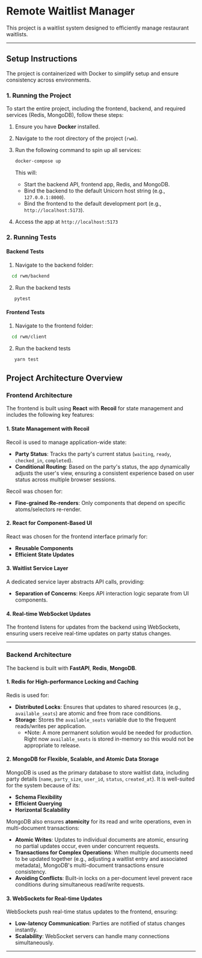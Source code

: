 # **Remote Waitlist Manager**

This project is a waitlist system designed to efficiently manage restaurant waitlists.

---

## **Setup Instructions**

The project is containerized with Docker to simplify setup and ensure consistency across environments.

### **1. Running the Project**

To start the entire project, including the frontend, backend, and required services (Redis, MongoDB), follow these steps:

1. Ensure you have **Docker** installed.
2. Navigate to the root directory of the project (`rwm`).
3. Run the following command to spin up all services:

   ```bash
   docker-compose up
   ```
   This will:
   - Start the backend API, frontend app, Redis, and MongoDB.
   - Bind the backend to the default Unicorn host string (e.g., `127.0.0.1:8000`).
   - Bind the frontend to the default development port (e.g., `http://localhost:5173`).

4. Access the app at `http://localhost:5173`

### **2. Running Tests**
#### Backend Tests
1. Navigate to the backend folder:
 ```bash
   cd rwm/backend
   ```
2. Run the backend tests
```bash
   pytest
   ```
#### Frontend Tests
1. Navigate to the frontend folder:
 ```bash
   cd rwm/client
   ```
2. Run the backend tests
```bash
   yarn test
   ```

## **Project Architecture Overview**

### **Frontend Architecture**
The frontend is built using **React** with **Recoil** for state management and includes the following key features:

#### 1. **State Management with Recoil**
Recoil is used to manage application-wide state:
- **Party Status**: Tracks the party's current status (`waiting`, `ready`, `checked_in`, `completed`).
- **Conditional Routing**: Based on the party's status, the app dynamically adjusts the user's view, ensuring a consistent experience based on user status across multiple browser sessions.

Recoil was chosen for:
- **Fine-grained Re-renders**: Only components that depend on specific atoms/selectors re-render.

#### 2. **React for Component-Based UI**
React was chosen for the frontend interface primarly for:
- **Reusable Components**
- **Efficient State Updates**
#### 3. **Waitlist Service Layer**
A dedicated service layer abstracts API calls, providing:
- **Separation of Concerns**: Keeps API interaction logic separate from UI components.

#### 4. **Real-time WebSocket Updates**
The frontend listens for updates from the backend using WebSockets, ensuring users receive real-time updates on party status changes.

---

### **Backend Architecture**
The backend is built with **FastAPI**, **Redis**, **MongoDB**.

#### 1. **Redis for High-performance Locking and Caching**
Redis is used for:
- **Distributed Locks**: Ensures that updates to shared resources (e.g., `available_seats`) are atomic and free from race conditions.
- **Storage**: Stores the `available_seats` variable due to the frequent reads/writes per application. 
    * *Note: A more permanent solution would be needed for production. Right now `available_seats` is stored in-memory so this would not be appropriate to release.

#### 2. **MongoDB for Flexible, Scalable, and Atomic Data Storage**
MongoDB is used as the primary database to store waitlist data, including party details (`name`, `party_size`, `user_id`, `status`, `created_at`). It is well-suited for the system because of its:

- **Schema Flexibility**
- **Efficient Querying**
- **Horizontal Scalability**

MongoDB also ensures **atomicity** for its read and write operations, even in multi-document transactions:
- **Atomic Writes**: Updates to individual documents are atomic, ensuring no partial updates occur, even under concurrent requests.
- **Transactions for Complex Operations**: When multiple documents need to be updated together (e.g., adjusting a waitlist entry and associated metadata), MongoDB's multi-document transactions ensure consistency.
- **Avoiding Conflicts**: Built-in locks on a per-document level prevent race conditions during simultaneous read/write requests.


#### 3. **WebSockets for Real-time Updates**
WebSockets push real-time status updates to the frontend, ensuring:
- **Low-latency Communication**: Parties are notified of status changes instantly.
- **Scalability**: WebSocket servers can handle many connections simultaneously.

---
